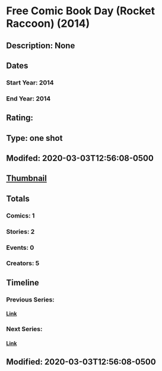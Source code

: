 # Free Comic Book Day (Rocket Raccoon) (2014)
## Description: None
## Dates
### Start Year: 2014
### End Year: 2014
## Rating: 
## Type: one shot
## Modifed: 2020-03-03T12:56:08-0500
## [Thumbnail](http://i.annihil.us/u/prod/marvel/i/mg/b/40/image_not_available.jpg)
## Totals
### Comics: 1
### Stories: 2
### Events: 0
### Creators: 5
## Timeline
### Previous Series: 
#### [Link]()
### Next Series: 
#### [Link]()
## Modified: 2020-03-03T12:56:08-0500